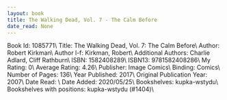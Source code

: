 ```yaml
---
layout: book
title: The Walking Dead, Vol. 7 - The Calm Before
date_read: None
---
```


Book Id: 1085771\ 
Title: The Walking Dead, Vol. 7: The Calm Before\ 
Author: Robert Kirkman\ 
Author l-f: Kirkman, Robert\ 
Additional Authors: Charlie Adlard, Cliff Rathburn\ 
ISBN: 1582408289\ 
ISBN13: 9781582408286\ 
My Rating: 0\ 
Average Rating: 4.26\ 
Publisher: Image Comics\ 
Binding: Comics\ 
Number of Pages: 136\ 
Year Published: 2017\ 
Original Publication Year: 2007\ 
Date Read: \ 
Date Added: 2020/05/25\ 
Bookshelves: kupka-wstydu\ 
Bookshelves with positions: kupka-wstydu (#1404)\ 

